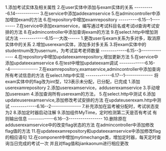 1.添加考试实体及相关属性
2.在user实体中添加与exam实体的关系
----------6.14------------
3.在service中添加addexamservice 
5.在admincontroller中添加增加exam的方法
6.在repository中增加examrepository
----------6.15--1---------
7.在service中添加examservice，编写通过考试科目名或考试id查询考试安排的方法
8.在admincontroller中添加查询exam的方法
9.在select.http中增加测试方法
-------------6.15---大改------
1.更改user与exam关系为多对多，取消原实体中的关系
2.增加userexam实体，添加多对多关系
3.将exam实体中的studentnum改为usernum，为考试监考老师数量
-------------6.15--3--------------
4.在repository中增加updateexamrepository,增加更新方法
5.在service中添加updateexamservice
6.在test中增加updateexam调试
-------------6.16--4--------------
7.在examrepository,examservice,admincontroller中添加查询所有考试信息的方法
   在select.http中实现
-------------6.17--1--------------
将exam实体中的flag改为int型，123表示未分配，已分配，已完成
1.添加userexamrepository
2.添加userexamservice，adduserexamservice
3.手动增加userexam
4.添加查询所有userexam的方法，
5.在select.http中测试
6.添加updateuserexamservice,添加修改考试安排的方法
在updateuserexam.http中测试
-------------6.16--2---------------
7.补充添加在监考被分配时，考试状态变为2
8.添加定时器启动注解
9.添加组件MyTime，定时检测第二天是否有考试
 有则输出信息
-------------6.16--3-----------------
10.删除原在adduserexamservice中的改变flag状态的方法
在admincontroller中添加修改flag值的方法
11.在updateexamrepository和updateexamservice中添加修改flag的相应语句
12.在component中增加mytimechange类，增加定时器，每天定时查询当日完成的考试一次
    并且对flag值和jiankaonum进行相应更改
